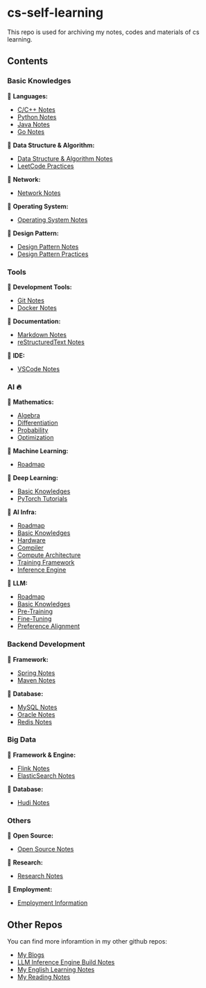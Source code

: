 # cs-self-learning

This repo is used for archiving my notes, codes and materials of cs learning.

## Contents

### Basic Knowledges

📔 **Languages:**

- [<u>C/C++ Notes</u>](./Languages/C&C++/Notes/)
- [<u>Python Notes</u>](./Languages/Python/Notes/)
- [<u>Java Notes</u>](./Languages/Java/Notes/)
- [<u>Go Notes</u>](./Languages/Go/Notes/)

📔 **Data Structure & Algorithm:**

- [<u>Data Structure & Algorithm Notes</u>](./Data_Structure&Algorithm/Notes/)
- [<u>LeetCode Practices</u>](./Data_Structure&Algorithm/Codes/)

📔 **Network:**

- [<u>Network Notes</u>](./Network/Notes/)

📔 **Operating System:**

- [<u>Operating System Notes</u>](./Operating_System/Notes/)

📔 **Design Pattern:**

- [<u>Design Pattern Notes</u>](./Design_Pattern/Notes/)
- [<u>Design Pattern Practices</u>](./Design_Pattern/Codes/)

### Tools

📔 **Development Tools:**

- [<u>Git Notes</u>](./Tools/Git/Notes/)
- [<u>Docker Notes</u>](./Tools/Docker/)

📔 **Documentation:**

- [<u>Markdown Notes</u>](./Tools/Markdown/Notes/)
- [<u>reStructuredText Notes</u>](./Tools/reStructuredText/Notes/)

📔 **IDE:**

- [<u>VSCode Notes</u>](./Tools/VSCode/Notes/)

### AI 🔥

📔 **Mathematics:**

- [<u>Algebra</u>](./AI/Mathematics/Algebra/)
- [<u>Differentiation</u>](./AI/Mathematics/Differentiation/)
- [<u>Probability</u>](./AI/Mathematics/Probability/)
- [<u>Optimization</u>](./AI/Mathematics/Optimization/)

📔 **Machine Learning:**

- [<u>Roadmap</u>](./AI/Machine_Learning/Roadmap/)

📔 **Deep Learning:**

- [<u>Basic Knowledges</u>](./AI/Deep_Learning/Basic/)
- [<u>PyTorch Tutorials</u>](./AI/Deep_Learning/PyTorch/PyTorch_Tutorials/)

📔 **AI Infra:**

- [<u>Roadmap</u>](./AI/AI_Infra/Roadmap/)
- [<u>Basic Knowledges</u>](./AI/AI_Infra/Basic/)
- [<u>Hardware</u>](./AI/AI_Infra/Hardware/)
- [<u>Compiler</u>](./AI/AI_Infra/Compiler/)
- [<u>Compute Architecture</u>](./AI/AI_Infra/Compute_Architecture/)
- [<u>Training Framework</u>](./AI/AI_Infra/Training_Framework/)
- [<u>Inference Engine</u>](./AI/AI_Infra/Inference_Engine/)

📔 **LLM:**

- [<u>Roadmap</u>](./AI/LLM/Roadmap/)
- [<u>Basic Knowledges</u>](./AI/LLM/Basic/)
- [<u>Pre-Training</u>](./AI/LLM/Pre_Training/)
- [<u>Fine-Tuning</u>](./AI/LLM/Fine_Tuning/)
- [<u>Preference Alignment</u>](./AI/LLM/Preference_Alignment/)

### Backend Development

📔 **Framework:**

- [<u>Spring Notes</u>](./Backend_Development/Spring/Notes/)
- [<u>Maven Notes</u>](./Tools/Maven/Notes/)

📔 **Database:**

- [<u>MySQL Notes</u>](./Backend_Development/Database/MySQL/Notes/)
- [<u>Oracle Notes</u>](./Backend_Development/Database/Oracle/Notes/)
- [<u>Redis Notes</u>](./Backend_Development/Database/Redis/Notes/)

### Big Data

📔 **Framework & Engine:**

- [<u>Flink Notes</u>](./Big_Data/Flink/Notes/)
- [<u>ElasticSearch Notes</u>](./Big_Data/ElasticSearch/Notes/)

📔 **Database:**

- [<u>Hudi Notes</u>](./Big_Data/Hudi/Notes/)

### Others

📔 **Open Source:**

- [<u>Open Source Notes</u>](./Open_Source/Notes/)

📔 **Research:**

- [<u>Research Notes</u>](./Research/Notes/)

📔 **Employment:**

- [<u>Employment Information</u>](./Employment/)

## Other Repos

You can find more inforamtion in my other github repos:

- [<u>My Blogs</u>](https://github.com/shen-shanshan/shen-shanshan.github.io)
- [<u>LLM Inference Engine Build Notes</u>](https://github.com/shen-shanshan/build-infer-engine-from-scratch)
- [<u>My English Learning Notes</u>](https://github.com/shen-shanshan/english-self-learning)
- [<u>My Reading Notes</u>](https://github.com/shen-shanshan/reading-makes-life-better)
